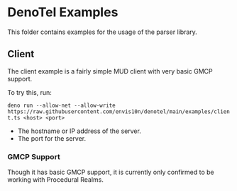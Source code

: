 # DenoTel Examples

This folder contains examples for the usage of the parser library.

## Client

The client example is a fairly simple MUD client with very basic GMCP support.

To try this, run:

`deno run --allow-net --allow-write https://raw.githubusercontent.com/envis10n/denotel/main/examples/client.ts <host> <port>`

- <host> The hostname or IP address of the server.
- <port> The port for the server.

### GMCP Support

Though it has basic GMCP support, it is currently only confirmed to be working with Procedural Realms.

